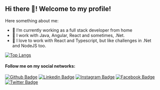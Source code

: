 ## Hi there 👋! Welcome to my profile!

Here something about me:

- 🔭 I’m currently working as a full stack developer from home
- 🌱 I work with Java, Angular, React and sometimes, .Net.
- 💜 I love to work with React and Typescript, but like challenges in .Net and NodeJS too.

[![Top Langs](https://github-readme-stats.vercel.app/api/top-langs/?username=mavortius&theme=cobalt&langs_count=7&layout=compact)](https://github.com/mavortius/github-readme-stats)



#### Follow me on my social networks:
[![Github Badge](https://img.shields.io/badge/-Github-000?style=flat-square&logo=Github&logoColor=white&link=https://github.com/mavortius)](https://github.com/mavortius)
[![Linkedin Badge](https://img.shields.io/badge/-LinkedIn-blue?style=flat-square&logo=Linkedin&logoColor=white&link=https://www.linkedin.com/in/marcelo-martins-64187329)](https://www.linkedin.com/in/marcelo-martins-64187329/)
[![Instagram Badge](https://img.shields.io/badge/-Instagram-C13584?style=flat-square&labelColor=C13584&logo=instagram&logoColor=white&link=https://www.instagram.com/marcelomartins360/)](https://www.instagram.com/marcelomartins360/)
[![Facebook Badge](https://img.shields.io/badge/-Facebook-blue?style=flat-square&labelColor=blue&logo=facebook&logoColor=white&link=https://www.facebook.com/maralmart/)](https://www.facebook.com/maralmart/)
[![Twitter Badge](https://img.shields.io/badge/-Twitter-blue?style=flat-square&labelColor=blue&logo=twitter&logoColor=white&link=https://twitter.com/maralmart)](https://twitter.com/maralmart)
